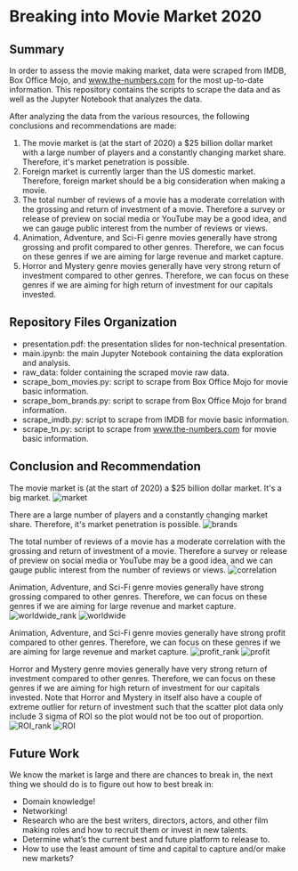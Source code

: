 # Breaking into Movie Market 2020
## Summary
In order to assess the movie making market, data were scraped from IMDB, Box Office Mojo, and www.the-numbers.com for the most up-to-date information. This repository contains the scripts to scrape the data and as well as the Jupyter Notebook that analyzes the data.

After analyzing the data from the various resources, the following conclusions and recommendations are made:
1. The movie market is (at the start of 2020) a $25 billion dollar market with a large number of players and a constantly changing market share. Therefore, it's market penetration is possible.
2. Foreign market is currently larger than the US domestic market. Therefore, foreign market should be a big consideration when making a movie.
3. The total number of reviews of a movie has a moderate correlation with the grossing and return of investment of a movie. Therefore a survey or release of preview on social media or YouTube may be a good idea, and we can gauge public interest from the number of reviews or views.
4. Animation, Adventure, and Sci-Fi genre movies generally have strong grossing and profit compared to other genres. Therefore, we can focus on these genres if we are aiming for large revenue and market capture.
5. Horror and Mystery genre movies generally have very strong return of investment compared to other genres. Therefore, we can focus on these genres if we are aiming for high return of investment for our capitals invested.
## Repository Files Organization
- presentation.pdf: the presentation slides for non-technical presentation.
- main.ipynb: the main Jupyter Notebook containing the data exploration and analysis.
- raw_data: folder containing the scraped movie raw data.
- scrape_bom_movies.py: script to scrape from Box Office Mojo for movie basic information.
- scrape_bom_brands.py: script to scrape from Box Office Mojo for brand information.
- scrape_imdb.py: script to scrape from IMDB for movie basic information.
- scrape_tn.py: script to scrape from www.the-numbers.com for movie basic information.
## Conclusion and Recommendation
The movie market is (at the start of 2020) a $25 billion dollar market. It's a big market.
![market](./images/market.PNG)

There are a large number of players and a constantly changing market share. Therefore, it's market penetration is possible.
![brands](./images/brands.PNG)

The total number of reviews of a movie has a moderate correlation with the grossing and return of investment of a movie. Therefore a survey or release of preview on social media or YouTube may be a good idea, and we can gauge public interest from the number of reviews or views.
![correlation](./images/correlation.PNG)

Animation, Adventure, and Sci-Fi genre movies generally have strong grossing compared to other genres. Therefore, we can focus on these genres if we are aiming for large revenue and market capture.
![worldwide_rank](./images/worldwide_rank.PNG)
![worldwide](./images/worldwide.PNG)

Animation, Adventure, and Sci-Fi genre movies generally have strong profit compared to other genres. Therefore, we can focus on these genres if we are aiming for large revenue and market capture.
![profit_rank](./images/profit_rank.PNG)
![profit](./images/profit.PNG)

Horror and Mystery genre movies generally have very strong return of investment compared to other genres. Therefore, we can focus on these genres if we are aiming for high return of investment for our capitals invested. Note that Horror and Mystery in itself also have a couple of extreme outlier for return of investment such that the scatter plot data only include 3 sigma of ROI so the plot would not be too out of proportion.
![ROI_rank](./images/ROI_rank.PNG)
![ROI](./images/ROI.PNG)

## Future Work
We know the market is large and there are chances to break in, the next thing we should do is to figure out how to best break in:
- Domain knowledge!
- Networking!
- Research who are the best writers, directors, actors, and other film making roles and how to recruit them or invest in new talents.
- Determine what’s the current best and future platform to release to.
- How to use the least amount of time and capital to capture and/or make new markets?